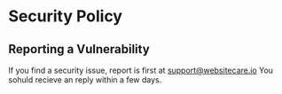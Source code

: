 # Security Policy

## Reporting a Vulnerability

If you find a security issue, report is first at support@websitecare.io
You sohuld recieve an reply within a few days.
